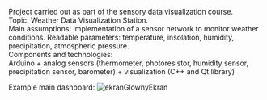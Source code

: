 Project carried out as part of the sensory data visualization course.  
Topic: Weather Data Visualization Station.  
Main assumptions: Implementation of a sensor network to monitor weather conditions. Readable parameters: temperature, insolation, humidity, precipitation, atmospheric pressure.  
Components and technologies:  
Arduino + analog sensors (thermometer, photoresistor, humidity sensor, precipitation sensor, barometer) + visualization (C++ and Qt library)  

Example main dashboard:
![ekranGlownyEkran](https://github.com/HKrecki/WDVS_Project/assets/49150141/d0a56159-430f-41c0-a5cf-38f270ab4de0)
